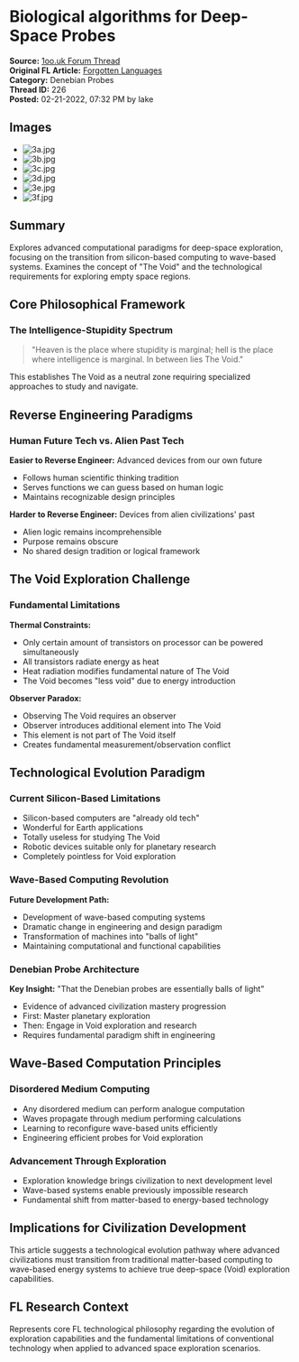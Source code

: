 # Biological algorithms for Deep-Space Probes

**Source:** [1oo.uk Forum Thread](https://1oo.uk/showthread.php?tid=226)  
**Original FL Article:** [Forgotten Languages](https://forgottenlanguages-full.forgottenlanguages.org/2018/06/biological-algorithms-for-deep-space.html)  
**Category:** Denebian Probes  
**Thread ID:** 226  
**Posted:** 02-21-2022, 07:32 PM by lake  

## Images
- ![3a.jpg](/images/fl-articles/denebian-probes/3a.jpg)
- ![3b.jpg](/images/fl-articles/denebian-probes/3b.jpg)
- ![3c.jpg](/images/fl-articles/denebian-probes/3c.jpg)
- ![3d.jpg](/images/fl-articles/denebian-probes/3d.jpg)
- ![3e.jpg](/images/fl-articles/denebian-probes/3e.jpg)
- ![3f.jpg](/images/fl-articles/denebian-probes/3f.jpg)

## Summary
Explores advanced computational paradigms for deep-space exploration, focusing on the transition from silicon-based computing to wave-based systems. Examines the concept of "The Void" and the technological requirements for exploring empty space regions.

## Core Philosophical Framework

### The Intelligence-Stupidity Spectrum
> "Heaven is the place where stupidity is marginal; hell is the place where intelligence is marginal. In between lies The Void."

This establishes The Void as a neutral zone requiring specialized approaches to study and navigate.

## Reverse Engineering Paradigms

### Human Future Tech vs. Alien Past Tech
**Easier to Reverse Engineer:** Advanced devices from our own future
- Follows human scientific thinking tradition
- Serves functions we can guess based on human logic
- Maintains recognizable design principles

**Harder to Reverse Engineer:** Devices from alien civilizations' past
- Alien logic remains incomprehensible
- Purpose remains obscure
- No shared design tradition or logical framework

## The Void Exploration Challenge

### Fundamental Limitations
**Thermal Constraints:**
- Only certain amount of transistors on processor can be powered simultaneously
- All transistors radiate energy as heat
- Heat radiation modifies fundamental nature of The Void
- The Void becomes "less void" due to energy introduction

**Observer Paradox:**
- Observing The Void requires an observer
- Observer introduces additional element into The Void
- This element is not part of The Void itself
- Creates fundamental measurement/observation conflict

## Technological Evolution Paradigm

### Current Silicon-Based Limitations
- Silicon-based computers are "already old tech"
- Wonderful for Earth applications
- Totally useless for studying The Void
- Robotic devices suitable only for planetary research
- Completely pointless for Void exploration

### Wave-Based Computing Revolution
**Future Development Path:**
- Development of wave-based computing systems
- Dramatic change in engineering and design paradigm
- Transformation of machines into "balls of light"
- Maintaining computational and functional capabilities

### Denebian Probe Architecture
**Key Insight:** "That the Denebian probes are essentially balls of light"
- Evidence of advanced civilization mastery progression
- First: Master planetary exploration
- Then: Engage in Void exploration and research
- Requires fundamental paradigm shift in engineering

## Wave-Based Computation Principles

### Disordered Medium Computing
- Any disordered medium can perform analogue computation
- Waves propagate through medium performing calculations
- Learning to reconfigure wave-based units efficiently
- Engineering efficient probes for Void exploration

### Advancement Through Exploration
- Exploration knowledge brings civilization to next development level
- Wave-based systems enable previously impossible research
- Fundamental shift from matter-based to energy-based technology

## Implications for Civilization Development
This article suggests a technological evolution pathway where advanced civilizations must transition from traditional matter-based computing to wave-based energy systems to achieve true deep-space (Void) exploration capabilities.

## FL Research Context
Represents core FL technological philosophy regarding the evolution of exploration capabilities and the fundamental limitations of conventional technology when applied to advanced space exploration scenarios.
